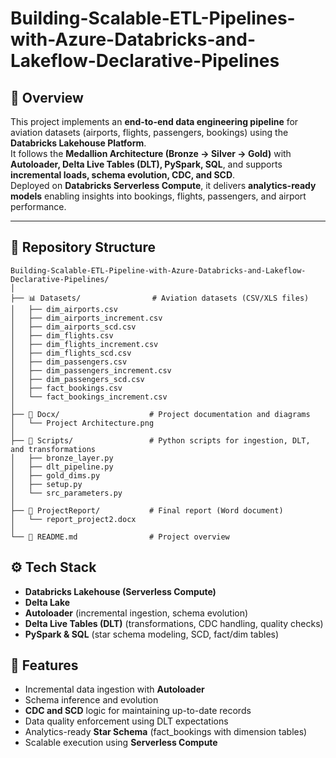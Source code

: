 # Building-Scalable-ETL-Pipelines-with-Azure-Databricks-and-Lakeflow-Declarative-Pipelines

## 📌 Overview  
This project implements an **end-to-end data engineering pipeline** for aviation datasets (airports, flights, passengers, bookings) using the **Databricks Lakehouse Platform**.  
It follows the **Medallion Architecture (Bronze → Silver → Gold)** with **Autoloader, Delta Live Tables (DLT), PySpark, SQL**, and supports **incremental loads, schema evolution, CDC, and SCD**.  
Deployed on **Databricks Serverless Compute**, it delivers **analytics-ready models** enabling insights into bookings, flights, passengers, and airport performance.  

---

## 📂 Repository Structure  

```
Building-Scalable-ETL-Pipeline-with-Azure-Databricks-and-Lakeflow-Declarative-Pipelines/
│
├── 📊 Datasets/                # Aviation datasets (CSV/XLS files)
│   ├── dim_airports.csv
│   ├── dim_airports_increment.csv
│   ├── dim_airports_scd.csv
│   ├── dim_flights.csv
│   ├── dim_flights_increment.csv
│   ├── dim_flights_scd.csv
│   ├── dim_passengers.csv
│   ├── dim_passengers_increment.csv
│   ├── dim_passengers_scd.csv
│   ├── fact_bookings.csv
│   └── fact_bookings_increment.csv
│
├── 📜 Docx/                    # Project documentation and diagrams
│   └── Project Architecture.png
│
├── 🐍 Scripts/                 # Python scripts for ingestion, DLT, and transformations
│   ├── bronze_layer.py
│   ├── dlt_pipeline.py
│   ├── gold_dims.py
│   ├── setup.py
│   └── src_parameters.py
│
├── 📑 ProjectReport/           # Final report (Word document)
│   └── report_project2.docx
│
└── 📘 README.md                # Project overview

```

## ⚙️ Tech Stack  
- **Databricks Lakehouse (Serverless Compute)**  
- **Delta Lake**  
- **Autoloader** (incremental ingestion, schema evolution)  
- **Delta Live Tables (DLT)** (transformations, CDC handling, quality checks)  
- **PySpark & SQL** (star schema modeling, SCD, fact/dim tables)

## 🚀 Features  
- Incremental data ingestion with **Autoloader**  
- Schema inference and evolution  
- **CDC and SCD** logic for maintaining up-to-date records  
- Data quality enforcement using DLT expectations  
- Analytics-ready **Star Schema** (fact_bookings with dimension tables)  
- Scalable execution using **Serverless Compute**

